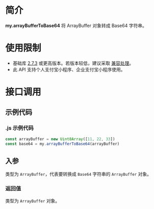 
# 简介
**my.arrayBufferToBase64** 将 ArrayBuffer 对象转成 Base64 字符串。

# 使用限制

- 基础库 [2.7.3](https://opendocs.alipay.com/mini/framework/lib-upgrade-v2) 或更高版本。若版本较低，建议采取 [兼容处理](https://opendocs.alipay.com/mini/framework/compatibility)。
- 此 API 支持个人支付宝小程序、企业支付宝小程序使用。

# 接口调用

## 示例代码

### .js 示例代码
```javascript
const arrayBuffer = new Uint8Array([11, 22, 33])
const base64 = my.arrayBufferToBase64(arrayBuffer)
```

## 入参
类型为 `ArrayBuffer`，代表要转换成 `Base64` 字符串的 `ArrayBuffer` 对象。

### 返回值
类型为 `ArrayBuffer` 对象。
